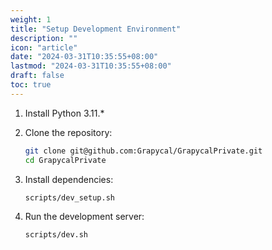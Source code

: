 ```yaml
---
weight: 1
title: "Setup Development Environment"
description: ""
icon: "article"
date: "2024-03-31T10:35:55+08:00"
lastmod: "2024-03-31T10:35:55+08:00"
draft: false
toc: true
---
```


1. Install Python 3.11.*

2. Clone the repository:

    ```bash
    git clone git@github.com:Grapycal/GrapycalPrivate.git
    cd GrapycalPrivate
    ```

3. Install dependencies:

    ```bash
    scripts/dev_setup.sh
    ```

4. Run the development server:

    ```bash
    scripts/dev.sh
    ```
